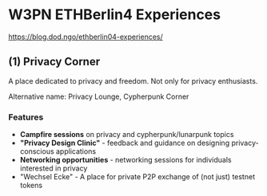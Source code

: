 # W3PN ETHBerlin4 Experiences

https://blog.dod.ngo/ethberlin04-experiences/

## (1) Privacy Corner

A place dedicated to privacy and freedom. Not only for privacy enthusiasts.

Alternative name: Privacy Lounge, Cypherpunk Corner

### Features
* **Campfire sessions** on privacy and cypherpunk/lunarpunk topics
* **"Privacy Design Clinic"** - feedback and guidance on designing privacy-conscious applications
* **Networking opportunities** - networking sessions for individuals interested in privacy
* "Wechsel Ecke" - A place for private P2P exchange of (not just) testnet tokens
